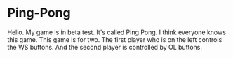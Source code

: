 # Ping-Pong
Hello. 
My game is in beta test. It's called Ping Pong. 
I think everyone knows this game. This game is for two. 
The first player who is on the left controls the WS buttons. And the second player is controlled by OL buttons.
